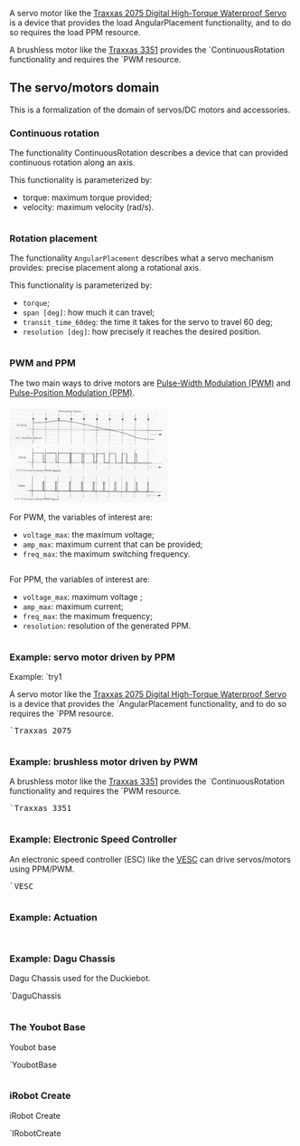 A servo motor like the [Traxxas 2075 Digital High-Torque Waterproof Servo][Traxxas_2075]
is a device that provides the <mcdp-poset>load AngularPlacement</mcdp-poset> functionality,
and to do so requires the <mcdp-poset>load PPM</mcdp-poset> resource.



A brushless motor like the [Traxxas 3351][Traxxas_3351]
provides the <mcdp-poset>`ContinuousRotation</mcdp-poset> functionality
and requires the <mcdp-poset>&#96;PWM</mcdp-poset> resource.

## The servo/motors domain

This is a formalization of the domain of servos/DC motors and accessories.

### Continuous rotation

The functionality <mcdp-poset>ContinuousRotation</mcdp-poset> describes
a device that can provided continuous rotation along an axis.

This functionality is parameterized by:

* <f>torque</f>: maximum torque provided;
* <f>velocity</f>: maximum velocity (rad/s).

<pre class='mcdp_poset' id='ContinuousRotation' label='ContinuousRotation.mcdp_poset'></pre>


### Rotation placement

The functionality ``AngularPlacement`` describes what a servo mechanism provides:
precise placement along a rotational axis.

This functionality is parameterized by:

* ``torque``;
* ``span [deg]``: how much it can travel;
* ``transit_time_60deg``: the time it takes for the servo to travel 60 deg;
* ``resolution [deg]``: how precisely it reaches the desired position.


<pre class='mcdp_poset' id='AngularPlacement' label='AngularPlacement.mcdp_poset'></pre>


### PWM and PPM

The two main ways to drive motors are
[Pulse-Width Modulation (PWM)][PWM] and [Pulse-Position Modulation (PPM)][PPM].

<img src='pwm-ppm-signal-example.jpg' style='width: 20em'/>

[PPM]: https://en.wikipedia.org/wiki/Pulse-position_modulation
[PWM]: https://en.wikipedia.org/wiki/Pulse-width_modulation


For PWM, the variables of interest are:

* ``voltage_max``: the maximum voltage;
* ``amp_max``: maximum current that can be provided;
* ``freq_max``: the maximum switching frequency.

<pre class='mcdp_poset' id='PWM' label='PWM.mcdp_poset'></pre>

For PPM, the variables of interest are:

* ``voltage_max``: maximum voltage ;
* ``amp_max``: maximum current;
* ``freq_max``: the maximum frequency;
* ``resolution``: resolution of the generated PPM.

<pre class='mcdp_poset' id='PPM' label='PPM.mcdp_poset'></pre>


### Example: servo motor driven by PPM

Example: <mcdp-poset>`try1</mcdp-poset>

A servo motor like the [Traxxas 2075 Digital High-Torque Waterproof Servo][Traxxas_2075]
is a device that provides the <mcdp-poset>&#96;AngularPlacement</mcdp-poset> functionality,
and to do so requires the <mcdp-poset>&#96;PPM</mcdp-poset> resource.

[Traxxas_2075]: https://www.amazon.com/Traxxas-Digital-High-Torque-Waterproof-Servo/dp/B002PGW31G


<pre class='ndp_graph_templatized_labeled'>`Traxxas_2075</pre>

<pre class='mcdp' id='Traxxas_2075' label='Traxxas_2075.mcdp'></pre>

### Example: brushless motor driven by PWM


A brushless motor like the [Traxxas 3351][Traxxas_3351]
provides the <mcdp-poset>`ContinuousRotation</mcdp-poset> functionality
and requires the <mcdp-poset>&#96;PWM</mcdp-poset> resource.

[Traxxas_3351]: https://www.amazon.com/Traxxas-3351-Velineon-Brushless-Motor/dp/B000SU3VCG


<pre class='ndp_graph_templatized_labeled'>`Traxxas_3351</pre>

<pre class='mcdp' id='Traxxas_3351' label='Traxxas_3351.mcdp'></pre>

<!-- See also:
# http://www.ultimaterc.com/forums/showthread.php?t=115618 -->


### Example: Electronic Speed Controller

An electronic speed controller (ESC) like the [VESC][vesc]
can drive servos/motors using PPM/PWM.

[vesc]: http://vedder.se/2015/01/vesc-open-source-esc/

<pre class='ndp_graph_templatized_labeled'>`VESC</pre>
<pre class='mcdp' id='VESC'></pre>




### Example: Actuation

<pre class='mcdp_poset' id='Motion'></pre>

<pre class='mcdp_poset' id='Payload'></pre>


### Example: Dagu Chassis


Dagu Chassis used for the Duckiebot.

<render class='ndp_graph_templatized_labeled'>`DaguChassis</render>

<pre class='mcdp' id='DaguChassis'></pre>

### The Youbot Base

Youbot base

<render class='ndp_graph_templatized_labeled'>`YoubotBase</render>

<pre class='mcdp' id='YoubotBase'></pre>



### iRobot Create

iRobot Create

<render class='ndp_graph_templatized_labeled'>`IRobotCreate</render>

<pre class='mcdp' id='IRobotCreate'></pre>
